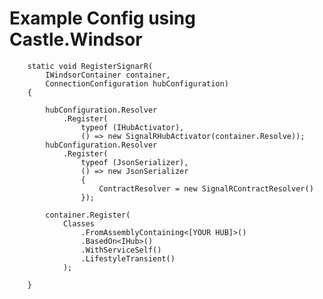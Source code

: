 ﻿Example Config using Castle.Windsor
===================================


        static void RegisterSignarR(
            IWindsorContainer container,
            ConnectionConfiguration hubConfiguration)
        {

            hubConfiguration.Resolver
                .Register(
                    typeof (IHubActivator),
                    () => new SignalRHubActivator(container.Resolve));
            hubConfiguration.Resolver
                .Register(
                    typeof (JsonSerializer),
                    () => new JsonSerializer
                    {
                        ContractResolver = new SignalRContractResolver()
                    });

            container.Register(
                Classes
                    .FromAssemblyContaining<[YOUR HUB]>()
                    .BasedOn<IHub>()
                    .WithServiceSelf()
                    .LifestyleTransient()
                );

        }